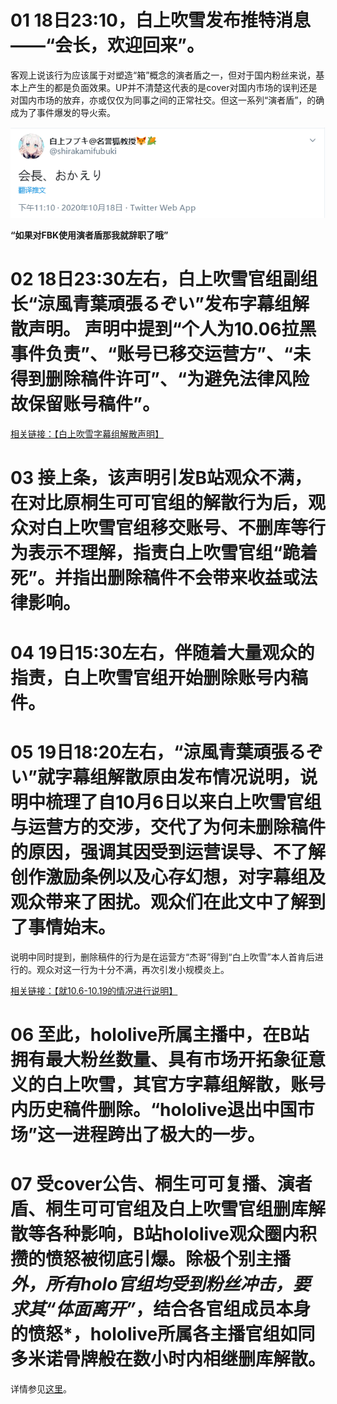 # 01 18日23:10，白上吹雪发布推特消息——“会长，欢迎回来”。

客观上说该行为应该属于对塑造“箱”概念的演者盾之一，但对于国内粉丝来说，基本上产生的都是负面效果。UP并不清楚这代表的是cover对国内市场的误判还是对国内市场的放弃，亦或仅仅为同事之间的正常社交。但这一系列“演者盾”，的确成为了事件爆发的导火索。

![“如果对FBK使用演者盾那我就辞职了哦”](img-fubuki-welcomeback-tweet.png)

**“如果对FBK使用演者盾那我就辞职了哦”**

# 02 18日23:30左右，白上吹雪官组副组长“涼風青葉頑張るぞい”发布字幕组解散声明。 声明中提到“个人为10.06拉黑事件负责”、“账号已移交运营方”、“未得到删除稿件许可”、“为避免法律风险故保留账号稿件”。

[相关链接：【白上吹雪字幕组解散声明】](https://www.bilibili.com/read/cv8002952)

# 03 接上条，该声明引发B站观众不满，在对比原桐生可可官组的解散行为后，观众对白上吹雪官组移交账号、不删库等行为表示不理解，指责白上吹雪官组“跪着死”。并指出删除稿件不会带来收益或法律影响。

# 04 19日15:30左右，伴随着大量观众的指责，白上吹雪官组开始删除账号内稿件。

# 05 19日18:20左右，“涼風青葉頑張るぞい”就字幕组解散原由发布情况说明，说明中梳理了自10月6日以来白上吹雪官组与运营方的交涉，交代了为何未删除稿件的原因，强调其因受到运营误导、不了解创作激励条例以及心存幻想，对字幕组及观众带来了困扰。观众们在此文中了解到了事情始末。

说明中同时提到，删除稿件的行为是在运营方“杰哥”得到“白上吹雪”本人首肯后进行的。观众对这一行为十分不满，再次引发小规模炎上。

[相关链接：【就10.6-10.19的情况进行说明】](https://www.bilibili.com/read/cv8011528)

# 06 至此，hololive所属主播中，在B站拥有最大粉丝数量、具有市场开拓象征意义的白上吹雪，其官方字幕组解散，账号内历史稿件删除。“hololive退出中国市场”这一进程跨出了极大的一步。

# 07 受cover公告、桐生可可复播、演者盾、桐生可可官组及白上吹雪官组删库解散等各种影响，B站hololive观众圈内积攒的愤怒被彻底引爆。除极个别主播*外，所有holo官组均受到粉丝冲击，要求其“体面离开”*，结合各官组成员本身的愤怒*，hololive所属各主播官组如同多米诺骨牌般在数小时内相继删库解散。

详情参见[这里](Fansub-Disband.md)。